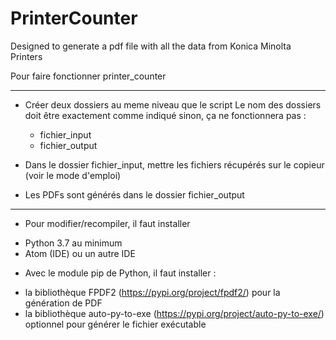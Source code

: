 # PrinterCounter
Designed to generate a pdf file with all the data from Konica Minolta Printers

Pour faire fonctionner printer_counter
**************************************

* Créer deux dossiers au meme niveau que le script
Le nom des dossiers doit être exactement comme indiqué sinon, ça ne fonctionnera pas :
  - fichier_input
  - fichier_output

* Dans le dossier fichier_input, mettre les fichiers récupérés sur le copieur
(voir le mode d'emploi)

* Les PDFs sont générés dans le dossier fichier_output


********************
* Pour modifier/recompiler, il faut installer
- Python 3.7 au minimum
- Atom (IDE) ou un autre IDE

* Avec le module pip de Python, il faut installer :
- la bibliothèque FPDF2 (https://pypi.org/project/fpdf2/) pour la génération de PDF
- la bibliothèque auto-py-to-exe (https://pypi.org/project/auto-py-to-exe/) optionnel pour générer le fichier exécutable

